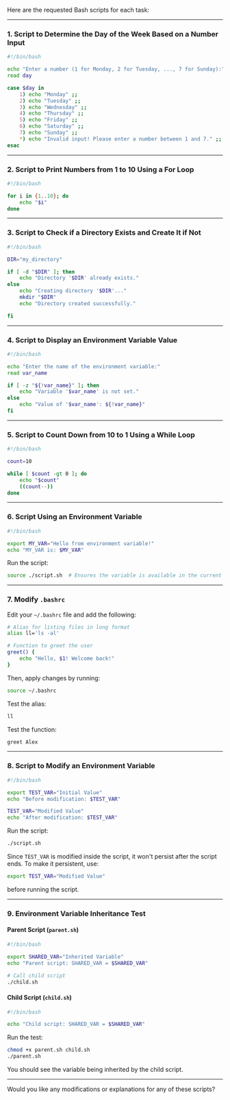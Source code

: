 Here are the requested Bash scripts for each task:

---

### **1. Script to Determine the Day of the Week Based on a Number Input**
```bash
#!/bin/bash

echo "Enter a number (1 for Monday, 2 for Tuesday, ..., 7 for Sunday):"
read day

case $day in
    1) echo "Monday" ;;
    2) echo "Tuesday" ;;
    3) echo "Wednesday" ;;
    4) echo "Thursday" ;;
    5) echo "Friday" ;;
    6) echo "Saturday" ;;
    7) echo "Sunday" ;;
    *) echo "Invalid input! Please enter a number between 1 and 7." ;;
esac
```

---

### **2. Script to Print Numbers from 1 to 10 Using a For Loop**
```bash
#!/bin/bash

for i in {1..10}; do
    echo "$i"
done
```

---

### **3. Script to Check if a Directory Exists and Create It if Not**
```bash
#!/bin/bash

DIR="my_directory"

if [ -d "$DIR" ]; then
    echo "Directory '$DIR' already exists."
else
    echo "Creating directory '$DIR'..."
    mkdir "$DIR"
    echo "Directory created successfully."

fi
```

---

### **4. Script to Display an Environment Variable Value**
```bash
#!/bin/bash

echo "Enter the name of the environment variable:"
read var_name

if [ -z "${!var_name}" ]; then
    echo "Variable '$var_name' is not set."
else
    echo "Value of '$var_name': ${!var_name}"
fi
```

---

### **5. Script to Count Down from 10 to 1 Using a While Loop**
```bash
#!/bin/bash

count=10

while [ $count -gt 0 ]; do
    echo "$count"
    ((count--))
done
```

---

### **6. Script Using an Environment Variable**
```bash
#!/bin/bash

export MY_VAR="Hello from environment variable!"
echo "MY_VAR is: $MY_VAR"
```

Run the script:
```bash
source ./script.sh  # Ensures the variable is available in the current session
```

---

### **7. Modify `.bashrc`**
Edit your `~/.bashrc` file and add the following:

```bash
# Alias for listing files in long format
alias ll='ls -al'

# Function to greet the user
greet() {
    echo "Hello, $1! Welcome back!"
}
```

Then, apply changes by running:
```bash
source ~/.bashrc
```

Test the alias:
```bash
ll
```

Test the function:
```bash
greet Alex
```

---

### **8. Script to Modify an Environment Variable**
```bash
#!/bin/bash

export TEST_VAR="Initial Value"
echo "Before modification: $TEST_VAR"

TEST_VAR="Modified Value"
echo "After modification: $TEST_VAR"
```

Run the script:
```bash
./script.sh
```

Since `TEST_VAR` is modified inside the script, it won't persist after the script ends. To make it persistent, use:
```bash
export TEST_VAR="Modified Value"
```
before running the script.

---

### **9. Environment Variable Inheritance Test**
#### **Parent Script (`parent.sh`)**
```bash
#!/bin/bash

export SHARED_VAR="Inherited Variable"
echo "Parent script: SHARED_VAR = $SHARED_VAR"

# Call child script
./child.sh
```

#### **Child Script (`child.sh`)**
```bash
#!/bin/bash

echo "Child script: SHARED_VAR = $SHARED_VAR"
```

Run the test:
```bash
chmod +x parent.sh child.sh
./parent.sh
```

You should see the variable being inherited by the child script.

---

Would you like any modifications or explanations for any of these scripts? 